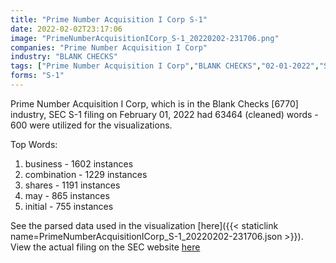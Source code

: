 ```yaml
---
title: "Prime Number Acquisition I Corp S-1"
date: 2022-02-02T23:17:06
image: "PrimeNumberAcquisitionICorp_S-1_20220202-231706.png"
companies: "Prime Number Acquisition I Corp"
industry: "BLANK CHECKS"
tags: ["Prime Number Acquisition I Corp","BLANK CHECKS","02-01-2022","S-1"]
forms: "S-1"
---
```

Prime Number Acquisition I Corp, which is in the Blank Checks [6770] industry, SEC S-1 filing on February 01, 2022 had 63464 (cleaned) words - 600 were utilized for the visualizations.

Top Words:
1. business - 1602 instances
2. combination - 1229 instances
3. shares - 1191 instances
4. may - 865 instances
5. initial - 755 instances


See the parsed data used in the visualization [here]({{< staticlink name=PrimeNumberAcquisitionICorp_S-1_20220202-231706.json >}}).  
View the actual filing on the SEC website [here](https://www.sec.gov/Archives/edgar/data/1858180/0001104659-22-010342.txt)